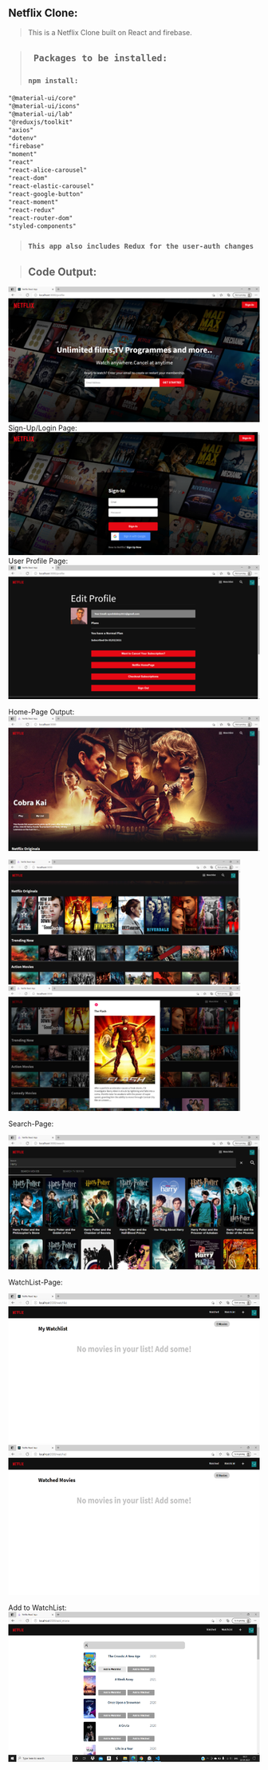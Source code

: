 ## Netflix Clone:
>This is a Netflix Clone built on React and firebase.

>## ` Packages to be installed:`
> ### `npm install:`
    "@material-ui/core"
    "@material-ui/icons"
    "@material-ui/lab"
    "@reduxjs/toolkit"
    "axios"
    "dotenv"
    "firebase"
    "moment"
    "react"
    "react-alice-carousel"
    "react-dom"
    "react-elastic-carousel"
    "react-google-button"
    "react-moment"
    "react-redux"
    "react-router-dom"
    "styled-components"

> ### `This app also includes Redux for the user-auth changes`

> ## Code Output:

<img src="./netflix-clone/git-images/netflix-1.png" >
Sign-Up/Login Page:
<img src="./netflix-clone/git-images/netflix-signup.png" >
User Profile Page:
<img src="./netflix-clone/git-images/netflix-profile.png" >

Home-Page Output:
<img src="./netflix-clone/git-images/netflix-home-1.png" >

<img src="./netflix-clone/git-images/netflix-home-2.png" height="250px" >

<img src="./netflix-clone/git-images/netflix-home-3.png" height="250px">

Search-Page:

<img src="./netflix-clone/git-images/netflix-search.png" >

WatchList-Page:

<img src="./netflix-clone/git-images/netflix-watchlist-1.png"  height="300px">

<img src="./netflix-clone/git-images/netflix-watchlist-2.png" height="300px">

Add to WatchList:
<img src="./netflix-clone/git-images/netflix-add-movie.png" height="300px">